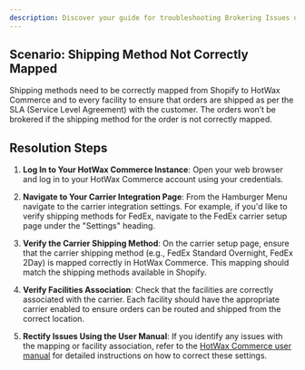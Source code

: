 ```yaml
---
description: Discover your guide for troubleshooting Brokering Issues due to Incorrect Shipping Method
---
```


## Scenario: Shipping Method Not Correctly Mapped

Shipping methods need to be correctly mapped from Shopify to HotWax Commerce and to every facility to ensure that orders are shipped as per the SLA (Service Level Agreement) with the customer. The orders won’t be brokered if the shipping method for the order is not correctly mapped.

## Resolution Steps

1. **Log In to Your HotWax Commerce Instance**: Open your web browser and log in to your HotWax Commerce account using your credentials.

2. **Navigate to Your Carrier Integration Page**: From the Hamburger Menu navigate to the carrier integration settings. For example, if you'd like to verify shipping methods for FedEx, navigate to the FedEx carrier setup page under the "Settings" heading.

3. **Verify the Carrier Shipping Method**: On the carrier setup page, ensure that the carrier shipping method (e.g., FedEx Standard Overnight, FedEx 2Day) is mapped correctly in HotWax Commerce. This mapping should match the shipping methods available in Shopify.

4. **Verify Facilities Association**: Check that the facilities are correctly associated with the carrier. Each facility should have the appropriate carrier enabled to ensure orders can be routed and shipped from the correct location.

5. **Rectify Issues Using the User Manual**: If you identify any issues with the mapping or facility association, refer to the [HotWax Commerce user manual](../../system-admin/fulfillment/ShippingGateways.md) for detailed instructions on how to correct these settings.
